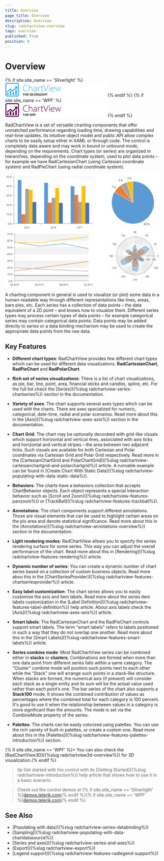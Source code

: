 ```yaml
---
title: Overview
page_title: Overview
description: Overview
slug: radchartview-overview
tags: overview
published: True
position: 0
---
```


# Overview

{% if site.site_name == 'Silverlight' %}
![radchartview sl](images/radchartview_sl.png)
{% endif %}
{% if site.site_name == 'WPF' %}
![radchartview wpf](images/radchartview_wpf.png)
{% endif %}

RadChartView is a set of versatile charting components that offer unmatched performance regarding loading time, drawing capabilities and real-time updates. Its intuitive object model and public API allow complex charts to be easily setup either in XAML or through code. The control is completely data aware and may work in bound or unbound mode, depending on the requirements. Chart types (or series) are organized in hierarchies, depending on the coordinate system, used to plot data points – for example we have RadCartesianChart (using Cartesian coordinate system) and RadPieChart (using radial coordinate system).

![radchartview wpf](images/radchartview-overview-1.png)

A charting component in general is used to visualize (or plot) some data in a human-readable way through different representations like lines, areas, bars pies, etc. Each series has a collection of data points – the data equivalent of a 2D point – and knows how to visualize them. Different series types may process certain types of data points – for example categorical series may contain categorical data points. Data points may be added directly to series or a data binding mechanism may be used to create the appropriate data points from the raw data.


## Key Features

* __Different chart types__: RadChartView provides few different chart types which can be used for different data visualizations. __RadCartesianChart__, __RadPieChart__ and __RadPolarChart__.

* __Rich set of series visualizations__: There is a list of chart visualizations, as pie, bar, line, point, area, financial sticks and candles, spline, etc. For the full list check the [Series]({%slug radchartview-series-chartseries%}) section in the documentation.

* __Variety of axes__: The chart supports several axes types which can be used with the charts. There are axes specialized for numeric, categorical, date-time, radial and polar scenarios. Read more about this in the [Axis]({%slug radchartview-axes-axis%}) section in the documentation.

* __Chart Grid__: The chart may be optionally decorated with grid-like visuals which support horizontal and vertical lines, associated with axis ticks and horizontal and vertical stripes – the area between two adjacent ticks. Such visuals are available for both Cartesian and Polar coordinates via Cartesian Grid and Polar Grid respectively. Read more in the [CartesianChartGrid and PolarChartGrid]({%slug radchartview-cartesianchartgrid-and-polarchartgrid%}) article. A runnable example can be found in [Create Chart With Static Data]({%slug radchartview-populating-with-data-static-data%}).

* __Behaviors__: The charts have a behaviors collection that accepts ChartBehavior objects. Each object represents a special interaction behavior such as [Scroll and Zoom]({%slug radchartview-features-panzoom%}) or [TrackBall]({%slug radchartview-features-trackball%}).

* __Annotations__: The chart components support different annotations. Those are visual elements that can be used to highlight certain areas on the plo area and denote statistical significance. Read more about this in the [Annotations]({%slug radchartview-annotations-overview%}) section in the documentation.

* __Light rendering modes__: RadChartView allows you to specify the series rendering surface for some series. This way you can adjust the overall performance of the chart. Read more about this in [Rendering]({%slug radchartview-features-rendering%}) article.

* __Dynamic number of series__: You can create a dynamic number of chart series based on a collection of custom business objects. Read more abou this in the [ChartSeriesProvider]({%slug radchartview-features-chartseriesprovider%}) article.

* __Easy label customization__: The chart series allows you to easily customize the axis and item labels. Read more about the series item labels customization in the [Label Definition]({%slug radchartview-features-label-definition%}) help article. About axis labels check the [Axis]({%slug radchartview-axes-axis%}) article.

* __Smart labels__: The RadCartesianChart and the RadPieChart controls support smart labels. The term "smart labels" refers to labels positioned in such a way that they do not overlap one another. Read more about this in the [Smart Labels]({%slug radchartview-features-smart-labels%}) article.

* __Series combine mode__: Most RadChartView series can be combined either in __stacks__ or __clusters__. Combinations are formed when more than one data point from different series falls within a same category. The “Cluster” combine mode will position such points next to each other while the “Stack” one will arrange such points in a stack-like structure. When stacks are formed, the numerical axis (if present) will consider each stack as a single entity and its sum will be the actual value used rather than each point’s one. The bar series of the chart also supports a __Stack100__ mode. It shows the combined contribution of values as percentages where the combined total for each category is 100 percent. It's good to use it when the relationship between values in a category is more significant than the amounts. The mode is set via the CombineMode property of the series.

* __Palettes__: The charts can be easily colorized using palettes. You can use the rich variety of built-in palettes, or create a custom one. Read more about this in the [Palettes]({%slug radchartview-features-palettes-introduction%}) section.

{% if site.site_name == 'WPF' %}> You can also check the [RadChartView3D]({%slug radchartview3d-overview%}) for 3D visualization.{% endif %}

>tip Get started with the control with its [Getting Started]({%slug radchartview-introduction%}) help article that shows how to use it in a basic scenario.

> Check out the control demos at {% if site.site_name == 'Silverlight' %}[demos.telerik.com](http://demos.telerik.com/silverlight/#ChartView/FirstLook){% endif %}{% if site.site_name == 'WPF' %}[demos.telerik.com](http://demos.telerik.com/wpf/){% endif %}

## See Also  
* [Populating with data]({%slug radchartview-series-databinding%})
* [Sampling]({%slug radchartview-populating-with-data-chartdatasource%})
* [Series and axes]({%slug radchartview-series-and-axes%})
* [Export]({%slug radchartview-export%})
* [Legend support]({%slug radchartview-features-radlegend-support%})
